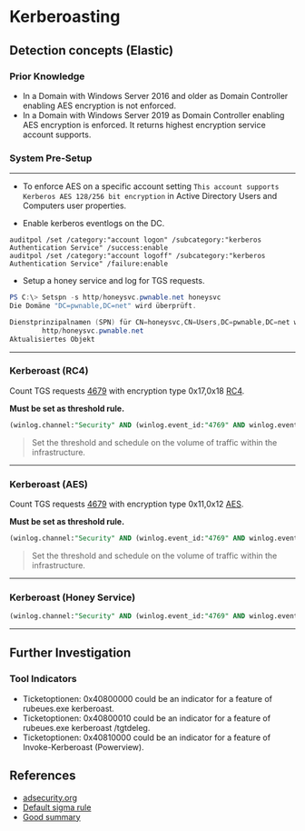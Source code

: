 # Kerberoasting

## Detection concepts (Elastic)

### Prior Knowledge

- In a Domain with Windows Server 2016 and older as Domain Controller enabling AES encryption is not enforced.
- In a Domain with Windows Server 2019 as Domain Controller enabling AES encryption is enforced. It returns highest encryption service account supports.


### System Pre-Setup
---------

- To enforce AES on a specific account setting `This account supports Kerberos AES 128/256 bit encryption` in Active Directory Users and Computers user properties.

- Enable kerberos eventlogs on the DC.
```
auditpol /set /category:"account logon" /subcategory:"kerberos Authentication Service" /success:enable
auditpol /set /category:"account logoff" /subcategory:"kerberos Authentication Service" /failure:enable
```

- Setup a honey service and log for TGS requests. 

```powershell
PS C:\> Setspn -s http/honeysvc.pwnable.net honeysvc                                       
Die Domäne "DC=pwnable,DC=net" wird überprüft.

Dienstprinzipalnamen (SPN) für CN=honeysvc,CN=Users,DC=pwnable,DC=net werden registriert.
        http/honeysvc.pwnable.net
Aktualisiertes Objekt
```
----

### Kerberoast (RC4)

Count TGS requests [4679](https://www.ultimatewindowssecurity.com/securitylog/encyclopedia/event.aspx?eventID=4769) with encryption type 0x17,0x18 [RC4](https://docs.microsoft.com/en-us/windows/security/threat-protection/auditing/event-4769). 

**Must be set as threshold rule.**
```sql
(winlog.channel:"Security" AND (winlog.event_id:"4769" AND winlog.event_data.TicketOptions:("0x40810000" OR "0x40800000")  AND winlog.event_data.TicketEncryptionType:("0x17" OR "0x18")) AND (NOT (winlog.event_data.ServiceName:$*)))
```
> Set the threshold and schedule on the volume of traffic within the infrastructure. 


---------

### Kerberoast (AES)
Count TGS requests [4679](https://www.ultimatewindowssecurity.com/securitylog/encyclopedia/event.aspx?eventID=4769) with encryption type 0x11,0x12 [AES](https://docs.microsoft.com/en-us/windows/security/threat-protection/auditing/event-4769). 


**Must be set as threshold rule.**
```sql
(winlog.channel:"Security" AND (winlog.event_id:"4769" AND winlog.event_data.TicketOptions:("0x40810000" OR "0x40800000")  AND winlog.event_data.TicketEncryptionType:("0x11" OR "0x12")) AND (NOT (winlog.event_data.ServiceName:$*)))
```
> Set the threshold and schedule on the volume of traffic within the infrastructure. 



---------

### Kerberoast (Honey Service)



```sql
(winlog.channel:"Security" AND (winlog.event_id:"4769" AND winlog.event_data.TicketOptions:("0x40810000" OR "0x40800000")) AND winlog.event_data.ServiceName:"honeysvc")
```

---------

## Further Investigation

### Tool Indicators

- Ticketoptionen: 0x40800000 could be an indicator for a feature of rubeues.exe kerberoast. 
- Ticketoptionen: 0x40800010 could be an indicator for a feature of rubeues.exe kerberoast /tgtdeleg. 
- Ticketoptionen: 0x40810000 could be an indicator for a feature of Invoke-Kerberoast (Powerview). 

## References

- [adsecurity.org](https://adsecurity.org/?p=3458)
- [Default sigma rule](https://github.com/SigmaHQ/sigma/blob/master/rules/windows/builtin/security/win_susp_rc4_kerberos.yml)
- [Good summary](https://dev-2null.github.io/Kerberoasting-AES-Encryption-Protected-Users-Group-and-gMSA/)



